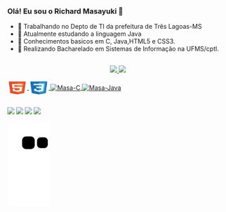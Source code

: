 ### Olá! Eu sou o Richard Masayuki 👋

- 🔭 Trabalhando no Depto de TI da prefeitura de Três Lagoas-MS
- 🌱 Atualmente estudando a linguagem Java
- 💬 Conhecimentos basicos em C, Java,HTML5 e CSS3.
- 👾 Realizando Bacharelado em Sistemas de Informação na UFMS/cptl.
##


<div align="center">
  <a href="https://github.com/RMTerayama">
  <img height="150em" src="https://github-readme-stats.vercel.app/api?username=RMTerayama&show_icons=true&theme=highcontrast&include_all_commits=true&count_private=true"/>
  <img height="150em" src="https://github-readme-stats.vercel.app/api/top-langs/?username=RMTerayama&layout=compact&langs_count=7&theme=highcontrast"/>
</div>
  
  

  <div style="display: inline_block"><br>
  <img align="center" alt="Masa-HTML5" height="30" width="45"  src="https://raw.githubusercontent.com/devicons/devicon/master/icons/html5/html5-original.svg">
  <img align="center" alt="Masa-CSS3" height="30" width="45"   src="https://raw.githubusercontent.com/devicons/devicon/master/icons/css3/css3-original.svg">
  <img align="center" alt="Masa-C" height="30" width="45"      src="https://cdn.jsdelivr.net/gh/devicons/devicon/icons/c/c-original.svg">
  <img align="center" alt="Masa-Java" height="30" width="45"   src="https://cdn.jsdelivr.net/gh/devicons/devicon/icons/java/java-original.svg" />
  
  
  </div>
  
 ##
  
  <div> 
  <a href="https://instagram.com/rmasayuki" target="_blank"><img src="https://img.shields.io/badge/-Instagram-%23E4405F?style=for-the-badge&logo=instagram&logoColor=white" target="_blank"></a>
 <a href="https://discord.gg/wagxzStdcR" target="_blank"><img src="https://img.shields.io/badge/Discord-7289DA?style=for-the-badge&logo=discord&logoColor=white" target="_blank"></a> 
  <a href = "mailto:rmterayama.2000@gmail.com"><img src="https://img.shields.io/badge/-Gmail-%23333?style=for-the-badge&logo=gmail&logoColor=white" target="_blank"></a>
  <a href="https://www.linkedin.com/in/richardmasayuki" target="_blank"><img src="https://img.shields.io/badge/-LinkedIn-%230077B5?style=for-the-badge&logo=linkedin&logoColor=white" target="_blank"></a> 

  ![Snake animation](https://github.com/RMTerayama/RMTerayama/blob/output/github-contribution-grid-snake.svg)
 
</div>
